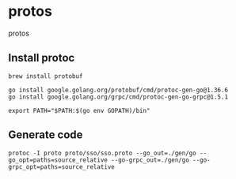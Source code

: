 # protos
protos

## Install protoc
```
brew install protobuf

go install google.golang.org/protobuf/cmd/protoc-gen-go@1.36.6
go install google.golang.org/grpc/cmd/protoc-gen-go-grpc@1.5.1

export PATH="$PATH:$(go env GOPATH)/bin"
```

## Generate code
`protoc -I proto proto/sso/sso.proto --go_out=./gen/go --go_opt=paths=source_relative --go-grpc_out=./gen/go --go-grpc_opt=paths=source_relative`
